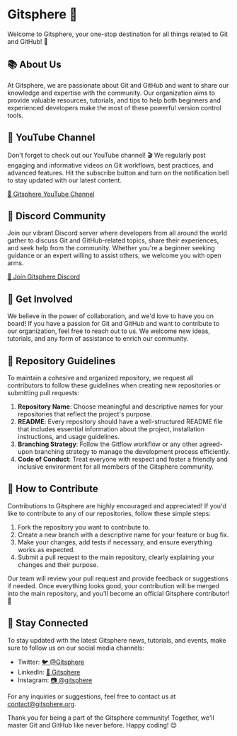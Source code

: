 # Gitsphere 🌌

Welcome to Gitsphere, your one-stop destination for all things related to Git and GitHub! 🚀

## 📚 About Us

At Gitsphere, we are passionate about Git and GitHub and want to share our knowledge and expertise with the community. Our organization aims to provide valuable resources, tutorials, and tips to help both beginners and experienced developers make the most of these powerful version control tools.

## 🎥 YouTube Channel

Don't forget to check out our YouTube channel! 🎬 We regularly post engaging and informative videos on Git workflows, best practices, and advanced features. Hit the subscribe button and turn on the notification bell to stay updated with our latest content.

[🔗 Gitsphere YouTube Channel](https://www.youtube.com/gitsphere)

## 📣 Discord Community

Join our vibrant Discord server where developers from all around the world gather to discuss Git and GitHub-related topics, share their experiences, and seek help from the community. Whether you're a beginner seeking guidance or an expert willing to assist others, we welcome you with open arms.

[🔗 Join Gitsphere Discord](https://discord.gg/gitsphere)

## 🌟 Get Involved

We believe in the power of collaboration, and we'd love to have you on board! If you have a passion for Git and GitHub and want to contribute to our organization, feel free to reach out to us. We welcome new ideas, tutorials, and any form of assistance to enrich our community.

## 📄 Repository Guidelines

To maintain a cohesive and organized repository, we request all contributors to follow these guidelines when creating new repositories or submitting pull requests:

1. **Repository Name**: Choose meaningful and descriptive names for your repositories that reflect the project's purpose.
2. **README**: Every repository should have a well-structured README file that includes essential information about the project, installation instructions, and usage guidelines.
3. **Branching Strategy**: Follow the Gitflow workflow or any other agreed-upon branching strategy to manage the development process efficiently.
4. **Code of Conduct**: Treat everyone with respect and foster a friendly and inclusive environment for all members of the Gitsphere community.

## 🤝 How to Contribute

Contributions to Gitsphere are highly encouraged and appreciated! If you'd like to contribute to any of our repositories, follow these simple steps:

1. Fork the repository you want to contribute to.
2. Create a new branch with a descriptive name for your feature or bug fix.
3. Make your changes, add tests if necessary, and ensure everything works as expected.
4. Submit a pull request to the main repository, clearly explaining your changes and their purpose.

Our team will review your pull request and provide feedback or suggestions if needed. Once everything looks good, your contribution will be merged into the main repository, and you'll become an official Gitsphere contributor! 🎉

## 📢 Stay Connected

To stay updated with the latest Gitsphere news, tutorials, and events, make sure to follow us on our social media channels:

- Twitter: [🐦 @Gitsphere](https://twitter.com/gitsphere)
- LinkedIn: [🔗 Gitsphere](https://www.linkedin.com/company/gitsphere)
- Instagram: [📷 @gitsphere](https://www.instagram.com/gitsphere)

For any inquiries or suggestions, feel free to contact us at contact@gitsphere.org.

Thank you for being a part of the Gitsphere community! Together, we'll master Git and GitHub like never before. Happy coding! 😊
